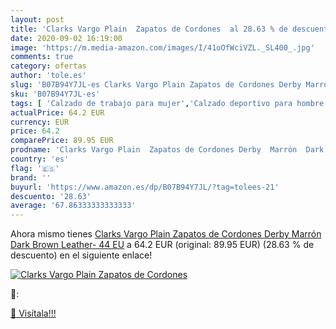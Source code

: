 ```yaml
---
layout: post
title: 'Clarks Vargo Plain  Zapatos de Cordones  al 28.63 % de descuento'
date: 2020-09-02 16:19:00
image: 'https://m.media-amazon.com/images/I/41oOfWciVZL._SL400_.jpg'
comments: true
category: ofertas
author: 'tole.es'
slug: 'B07B94Y7JL-es Clarks Vargo Plain Zapatos de Cordones Derby Marrón Dark...'
sku: 'B07B94Y7JL-es'
tags: [ 'Calzado de trabajo para mujer','Calzado deportivo para hombre','Calzado sanitario y de hostelería para mujer','Chanclas y sandalias de piscina para hombre','Sandalias y chanclas para niña','Zapatillas y calzado deportivo para hombre','Zapatos','Zapatos para hombre','Zapatos para mujer','Zapatos para niñas pequeñas','Zapatos y complementos','Zuecos sanitarios y de hostelería para mujer','Zuecos y mules para hombre','zapatos', ]
actualPrice: 64.2 EUR
currency: EUR
price: 64.2
comparePrice: 89.95 EUR
prodname: 'Clarks Vargo Plain  Zapatos de Cordones Derby  Marrón  Dark Brown Leather-   44 EU'
country: 'es'
flag: '🇪🇸'
brand: ''
buyurl: 'https://www.amazon.es/dp/B07B94Y7JL/?tag=tolees-21'
descuento: '28.63'
average: '67.86333333333333'
---
```


Ahora mismo tienes [Clarks Vargo Plain  Zapatos de Cordones Derby  Marrón  Dark Brown Leather-   44 EU](https://www.amazon.es/dp/B07B94Y7JL/?tag=tolees-21) a 64.2 EUR (original: 89.95 EUR) (28.63 %  de descuento) en el siguiente enlace!

[![Clarks Vargo Plain  Zapatos de Cordones ](https://m.media-amazon.com/images/I/41oOfWciVZL._SL400_.jpg)](https://www.amazon.es/dp/B07B94Y7JL/?tag=tolees-21)

🔎:


[🛒 Visítala!!!](https://www.amazon.es/dp/B07B94Y7JL/?tag=tolees-21)
